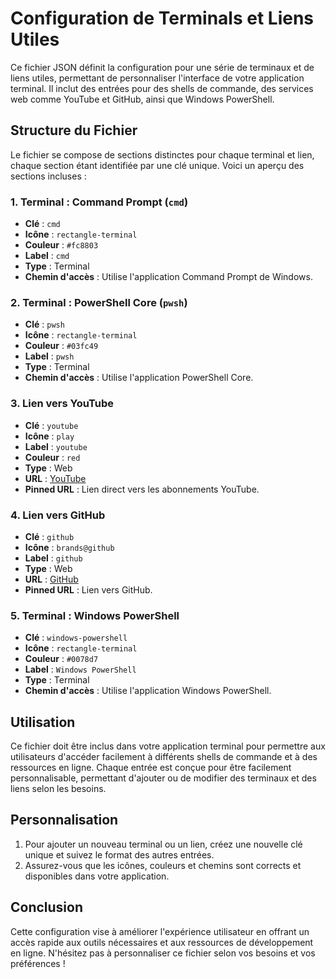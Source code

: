 # Configuration de Terminals et Liens Utiles

Ce fichier JSON définit la configuration pour une série de terminaux et de liens utiles, permettant de personnaliser l'interface de votre application terminal. Il inclut des entrées pour des shells de commande, des services web comme YouTube et GitHub, ainsi que Windows PowerShell.

## Structure du Fichier

Le fichier se compose de sections distinctes pour chaque terminal et lien, chaque section étant identifiée par une clé unique. Voici un aperçu des sections incluses :

### 1. Terminal : Command Prompt (`cmd`)

- **Clé** : `cmd`
- **Icône** : `rectangle-terminal`
- **Couleur** : `#fc8803`
- **Label** : `cmd`
- **Type** : Terminal
- **Chemin d'accès** : Utilise l'application Command Prompt de Windows.

### 2. Terminal : PowerShell Core (`pwsh`)

- **Clé** : `pwsh`
- **Icône** : `rectangle-terminal`
- **Couleur** : `#03fc49`
- **Label** : `pwsh`
- **Type** : Terminal
- **Chemin d'accès** : Utilise l'application PowerShell Core.

### 3. Lien vers YouTube

- **Clé** : `youtube`
- **Icône** : `play`
- **Label** : `youtube`
- **Couleur** : `red`
- **Type** : Web
- **URL** : [YouTube](https://www.youtube.com/feed/subscriptions)
- **Pinned URL** : Lien direct vers les abonnements YouTube.

### 4. Lien vers GitHub

- **Clé** : `github`
- **Icône** : `brands@github`
- **Label** : `github`
- **Type** : Web
- **URL** : [GitHub](https://github.com)
- **Pinned URL** : Lien vers GitHub.

### 5. Terminal : Windows PowerShell

- **Clé** : `windows-powershell`
- **Icône** : `rectangle-terminal`
- **Couleur** : `#0078d7`
- **Label** : `Windows PowerShell`
- **Type** : Terminal
- **Chemin d'accès** : Utilise l'application Windows PowerShell.

## Utilisation

Ce fichier doit être inclus dans votre application terminal pour permettre aux utilisateurs d'accéder facilement à différents shells de commande et à des ressources en ligne. Chaque entrée est conçue pour être facilement personnalisable, permettant d'ajouter ou de modifier des terminaux et des liens selon les besoins.

## Personnalisation

1. Pour ajouter un nouveau terminal ou un lien, créez une nouvelle clé unique et suivez le format des autres entrées.
2. Assurez-vous que les icônes, couleurs et chemins sont corrects et disponibles dans votre application.

## Conclusion

Cette configuration vise à améliorer l'expérience utilisateur en offrant un accès rapide aux outils nécessaires et aux ressources de développement en ligne. N'hésitez pas à personnaliser ce fichier selon vos besoins et vos préférences !
